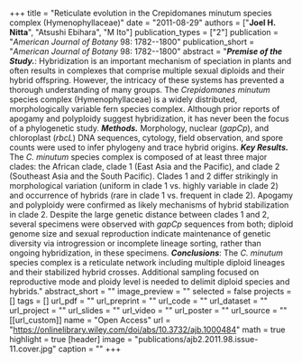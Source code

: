 +++
title = "Reticulate evolution in the Crepidomanes minutum species complex (Hymenophyllaceae)"
date = "2011-08-29"
authors = ["**Joel H. Nitta**", "Atsushi Ebihara", "M Ito"]
publication_types = ["2"]
publication = "_American Journal of Botany_ 98: 1782--1800"
publication_short = "_American Journal of Botany_ 98: 1782--1800"
abstract = "__*Premise of the Study.*__: Hybridization is an important mechanism of speciation in plants and often results in complexes that comprise multiple sexual diploids and their hybrid offspring. However, the intricacy of these systems has prevented a thorough understanding of many groups. The *Crepidomanes minutum* species complex (Hymenophyllaceae) is a widely distributed, morphologically variable fern species complex. Although prior reports of apogamy and polyploidy suggest hybridization, it has never been the focus of a phylogenetic study. __*Methods.*__ Morphology, nuclear (*gapCp*), and chloroplast (*rbcL*) DNA sequences, cytology, field observation, and spore counts were used to infer phylogeny and trace hybrid origins. __*Key Results.*__ The *C. minutum* species complex is composed of at least three major clades: the African clade, clade 1 (East Asia and the Pacific), and clade 2 (Southeast Asia and the South Pacific). Clades 1 and 2 differ strikingly in morphological variation (uniform in clade 1 vs. highly variable in clade 2) and occurrence of hybrids (rare in clade 1 vs. frequent in clade 2). Apogamy and polyploidy were confirmed as likely mechanisms of hybrid stabilization in clade 2. Despite the large genetic distance between clades 1 and 2, several specimens were observed with *gapCp* sequences from both; diploid genome size and sexual reproduction indicate maintenance of genetic diversity via introgression or incomplete lineage sorting, rather than ongoing hybridization, in these specimens. __*Conclusions*__: The *C. minutum* species complex is a reticulate network including multiple diploid lineages and their stabilized hybrid crosses. Additional sampling focused on reproductive mode and ploidy level is needed to delimit diploid species and hybrids."
abstract_short = ""
image_preview = ""
selected = false
projects = []
tags = []
url_pdf = ""
url_preprint = ""
url_code = ""
url_dataset = ""
url_project = ""
url_slides = ""
url_video = ""
url_poster = ""
url_source = ""
[[url_custom]]
  name = "Open Access"
  url = "https://onlinelibrary.wiley.com/doi/abs/10.3732/ajb.1000484"
math = true
highlight = true
[header]
image = "publications/ajb2.2011.98.issue-11.cover.jpg"
caption = ""
+++
